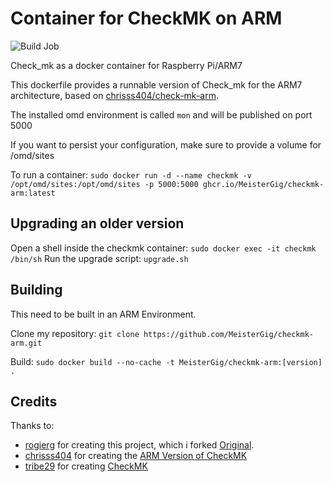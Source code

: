 # Container for CheckMK on ARM
![Build Job](https://github.com/MeisterGig/checkmk-arm/actions/workflows/publish.yml/badge.svg)

Check_mk as a docker container for Raspberry Pi/ARM7

This dockerfile provides a runnable version of Check_mk for the ARM7 architecture, based on [chrisss404/check-mk-arm]().

The installed omd environment is called `mon` and will be published on port 5000

If you want to persist your configuration, make sure to provide a volume for /omd/sites

To run a container:
`sudo docker run -d --name checkmk -v /opt/omd/sites:/opt/omd/sites -p 5000:5000 ghcr.io/MeisterGig/checkmk-arm:latest`

## Upgrading an older version
Open a shell inside the checkmk container:
`sudo docker exec -it checkmk /bin/sh`
Run the upgrade script:
`upgrade.sh`

## Building
This need to be built in an ARM Environment.

Clone my repository:
`git clone https://github.com/MeisterGig/checkmk-arm.git`

Build:
`sudo docker build --no-cache -t MeisterGig/checkmk-arm:[version] .`

## Credits

Thanks to:
- [rogierg](https://github.com/rogierg) for creating this project, which i forked [Original](https://github.com/rogierg/rpi-checkmk).
- [chrisss404](https://github.com/chrisss404) for creating the [ARM Version of CheckMK](https://github.com/chrisss404/check-mk-arm)
- [tribe29](https://github.com/tribe29) for creating [CheckMK](https://github.com/tribe29/checkmk) 


